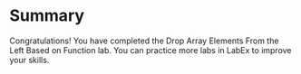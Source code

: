# Summary

Congratulations! You have completed the Drop Array Elements From the Left Based on Function lab. You can practice more labs in LabEx to improve your skills.
